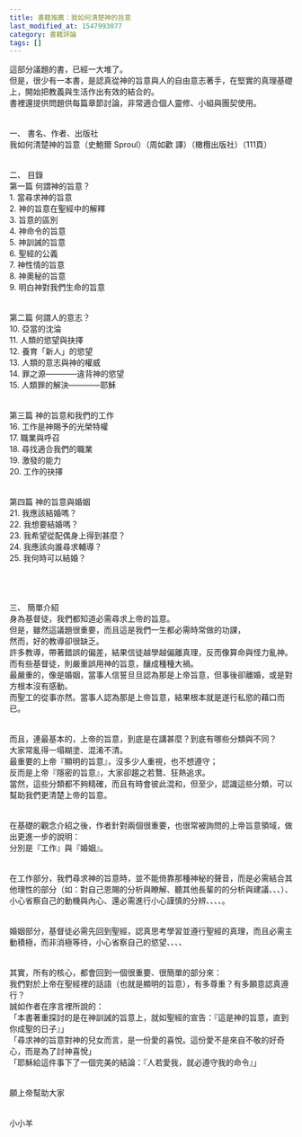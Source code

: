 ```yaml
---
title: 書籍推薦：我如何清楚神的旨意
last_modified_at: 1547993077
category: 書籍評論
tags: []
---
```


<p>這部分議題的書，已經一大堆了。<br/>但是，很少有一本書，是認真從神的旨意與人的自由意志著手，在堅實的真理基礎上，開始把教義與生活作出有效的結合的。<br/>書裡還提供問題供每篇章節討論，非常適合個人靈修、小組與團契使用。<br/><!--more--><br/><br/>一、	書名、作者、出版社<br/>我如何清楚神的旨意（史鮑爾 Sproul）（周如歡 譯）（橄欖出版社）（111頁）<br/><br/><br/>二、	目錄<br/>第一篇	何謂神的旨意？<br/>1.	當尋求神的旨意<br/>2.	神的旨意在聖經中的解釋<br/>3.	旨意的區別<br/>4.	神命令的旨意<br/>5.	神訓誡的旨意<br/>6.	聖經的公義<br/>7.	神性情的旨意<br/>8.	神奧秘的旨意<br/>9.	明白神對我們生命的旨意<br/><br/><br/>第二篇	何謂人的意志？<br/>10.	亞當的沈淪<br/>11.	人類的慾望與抉擇<br/>12.	養育「新人」的慾望<br/>13.	人類的意志與神的權威<br/>14.	罪之源————違背神的慾望<br/>15.	人類罪的解決————耶穌<br/><br/><br/>第三篇	神的旨意和我們的工作<br/>16.	工作是神賜予的光榮特權<br/>17.	職業與呼召<br/>18.	尋找適合我們的職業<br/>19.	激發的能力<br/>20.	工作的抉擇<br/><br/><br/>第四篇	神的旨意與婚姻<br/>21.	我應該結婚嗎？<br/>22.	我想要結婚嗎？<br/>23.	我希望從配偶身上得到甚麼？<br/>24.	我應該向誰尋求輔導？<br/>25.	我何時可以結婚？<br/><br/><br/><br/><br/>三、	簡單介紹<br/>身為基督徒，我們都知道必需尋求上帝的旨意。<br/>但是，雖然這議題很重要，而且這是我們一生都必需時常做的功課，<br/>然而，好的教導卻很缺乏。<br/>許多教導，帶著錯誤的偏差，結果信徒越學越偏離真理，反而像算命與怪力亂神。<br/>而有些基督徒，則嚴重誤用神的旨意，釀成種種大禍。<br/>最嚴重的，像是婚姻，當事人信誓旦旦認為那是上帝旨意，但事後卻離婚，或是對方根本沒有感動。<br/>而聖工的從事亦然。當事人認為那是上帝旨意，結果根本就是遂行私慾的藉口而已。<br/><br/><br/>而且，連最基本的，上帝的旨意，到底是在講甚麼？到底有哪些分類與不同？<br/>大家常亂得一塌糊塗、混淆不清。<br/>最重要的上帝『顯明的旨意』，沒多少人重視，也不想遵守；<br/>反而是上帝『隱密的旨意』，大家卻趨之若鶩、狂熱追求。<br/>當然，這些分類都不夠精確，而且有時會彼此混和，但至少，認識這些分類，可以幫助我們更清楚上帝的旨意。<br/><br/><br/>在基礎的觀念介紹之後，作者針對兩個很重要，也很常被詢問的上帝旨意領域，做出更進一步的說明：<br/>分別是『工作』與『婚姻』。<br/><br/><br/>在工作部分，我們尋求神的旨意時，並不能倚靠那種神秘的聲音，而是必需結合其他理性的部分（如：對自己恩賜的分析與瞭解、聽其他長輩的的分析與建議、、、）、小心省察自己的動機與內心、還必需進行小心謹慎的分辨、、、、。<br/><br/><br/>婚姻部分，基督徒必需先回到聖經，認真思考學習並遵行聖經的真理，而且必需主動積極，而非消極等待，小心省察自己的慾望、、、、<br/><br/><br/>其實，所有的核心，都會回到一個很重要、很簡單的部分來：<br/>我們對於上帝在聖經裡的話語（也就是顯明的旨意），有多尊重？有多願意認真遵行？<br/>誠如作者在序言裡所說的：<br/>「本書著重探討的是在神訓誡的旨意上，就如聖經的宣告：『這是神的旨意，直到你成聖的日子』」<br/>「尋求神的旨意對神的兒女而言，是一份愛的喜悅。這份愛不是來自不敬的好奇心，而是為了討神喜悅」<br/>「耶穌給這件事下了一個完美的結論：『人若愛我，就必遵守我的命令』」<br/><br/><br/>願上帝幫助大家<br/><br/><br/>小小羊<br/>
</p>
